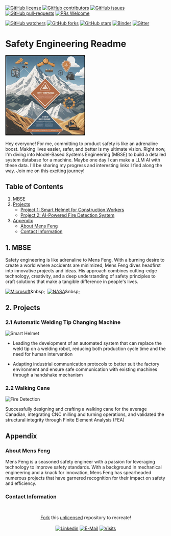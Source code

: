 [![GitHub license](https://img.shields.io/github/license/microsoft/AI-For-Beginners.svg)](https://github.com/microsoft/AI-For-Beginners/blob/main/LICENSE)
[![GitHub contributors](https://img.shields.io/github/contributors/microsoft/AI-For-Beginners.svg)](https://GitHub.com/microsoft/AI-For-Beginners/graphs/contributors/)
[![GitHub issues](https://img.shields.io/github/issues/microsoft/AI-For-Beginners.svg)](https://GitHub.com/microsoft/AI-For-Beginners/issues/)
[![GitHub pull-requests](https://img.shields.io/github/issues-pr/microsoft/AI-For-Beginners.svg)](https://GitHub.com/microsoft/AI-For-Beginners/pulls/)
[![PRs Welcome](https://img.shields.io/badge/PRs-welcome-brightgreen.svg?style=flat-square)](http://makeapullrequest.com)

[![GitHub watchers](https://img.shields.io/github/watchers/microsoft/AI-For-Beginners.svg?style=social&label=Watch)](https://GitHub.com/microsoft/AI-For-Beginners/watchers/)
[![GitHub forks](https://img.shields.io/github/forks/microsoft/AI-For-Beginners.svg?style=social&label=Fork)](https://GitHub.com/microsoft/AI-For-Beginners/network/)
[![GitHub stars](https://img.shields.io/github/stars/microsoft/AI-For-Beginners.svg?style=social&label=Star)](https://GitHub.com/microsoft/AI-For-Beginners/stargazers/)
[![Binder](https://mybinder.org/badge_logo.svg)](https://mybinder.org/v2/gh/microsoft/ai-for-beginners/HEAD)
[![Gitter](https://badges.gitter.im/Microsoft/ai-for-beginners.svg)](https://gitter.im/Microsoft/ai-for-beginners?utm_source=badge&utm_medium=badge&utm_campaign=pr-badge)


# Safety Engineering Readme

<img src="images/Safety.png" width="250">

Hey everyone! For me, committing to product safety is like an adrenaline boost. Making lives easier, safer, and better is my ultimate vision. Right now, I'm diving into Model-Based Systems Engineering (MBSE) to build a detailed system database for a machine. Maybe one day I can make a LLM AI with these data. I'll be sharing my progress and interesting links I find along the way. Join me on this exciting journey!

## Table of Contents

1. [MBSE](#MBSE)
2. [Projects](#projects)
    - [Project 1: Smart Helmet for Construction Workers](#project-1-smart-helmet-for-construction-workers)
    - [Project 2: AI-Powered Fire Detection System](#project-2-ai-powered-fire-detection-system)
3. [Appendix](#appendix)
    - [About Mens Feng](#about-mens-feng)
    - [Contact Information](#contact-information)

## 1. MBSE

Safety engineering is like adrenaline to Mens Feng. With a burning desire to create a world where accidents are minimized, Mens Feng dives headfirst into innovative projects and ideas. His approach combines cutting-edge technology, creativity, and a deep understanding of safety principles to craft solutions that make a tangible difference in people's lives.

[![Microsoft](https://avatars.githubusercontent.com/u/6154722?s=200&v=4)]([https://img.shields.io/badge/-Java-black?logo=java&style=social](https://microsoft.github.io/AI-For-Beginners/))&nbsp;&nbsp;
[![NASA](https://avatars.githubusercontent.com/u/848102?s=200&v=4)]([https://img.shields.io/badge/-Spring%20Framework-black?logo=spring&style=social](https://github.com/nasa/progpy/blob/master/README.md))&nbsp;&nbsp;

## 2. Projects

### 2.1 Automatic Welding Tip Changing Machine

![Smart Helmet](smart_helmet.jpg)

- Leading the development of an automated system that can replace the weld tip on a welding robot, reducing both production cycle time and the need for human intervention

- Adapting industrial communication protocols to better suit the factory environment and ensure safe communication with existing machines through a handshake mechanism

### 2.2 Walking Cane

![Fire Detection](fire_detection.jpg)

Successfully designing and crafting a walking cane for the average Canadian, integrating CNC milling and turning operations, and validated the structural integrity through Finite Element Analysis (FEA)

## Appendix

### About Mens Feng

Mens Feng is a seasoned safety engineer with a passion for leveraging technology to improve safety standards. With a background in mechanical engineering and a knack for innovation, Mens Feng has spearheaded numerous projects that have garnered recognition for their impact on safety and efficiency.

### Contact Information

&nbsp;<div align="center">
  [Fork](https://github.com/novatorem/novatorem/blob/main/SetUp.md) this [unlicensed](https://choosealicense.com/licenses/unlicense/) repository to recreate!<br><br>
  [![Linkedin](https://img.shields.io/badge/linked-in-369?style=flat-square&logo=linkedin&logoColor=white&color=blue)](https://www.linkedin.com/in/andrew-novac)
  [![E-Mail](https://img.shields.io/badge/email-reveal-2a8?style=flat-square&logo=gmail&logoColor=white)](https://mail.novac.dev/)
  [![Visits](https://komarev.com/ghpvc/?username=novatorem&logo=GitHub&label=github%20visits&color=336699&logoColor=white&style=flat-square)](https://github.com/novatorem)
</div>

